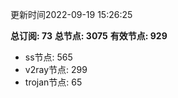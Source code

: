 更新时间2022-09-19 15:26:25

**总订阅: 73**
**总节点: 3075**
**有效节点: 929**
- ss节点: 565
- v2ray节点: 299
- trojan节点: 65
